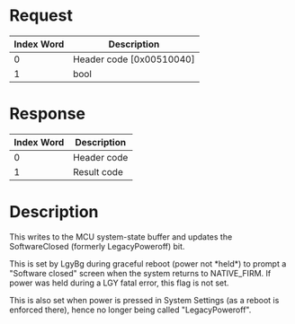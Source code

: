 # Request

| Index Word | Description                |
|------------|----------------------------|
| 0          | Header code \[0x00510040\] |
| 1          | bool                       |

# Response

| Index Word | Description |
|------------|-------------|
| 0          | Header code |
| 1          | Result code |

# Description

This writes to the MCU system-state buffer and updates the
SoftwareClosed (formerly LegacyPoweroff) bit.

This is set by LgyBg during graceful reboot (power not \*held\*) to
prompt a "Software closed" screen when the system returns to
NATIVE_FIRM. If power was held during a LGY fatal error, this flag is
not set.

This is also set when power is pressed in System Settings (as a reboot
is enforced there), hence no longer being called "LegacyPoweroff".